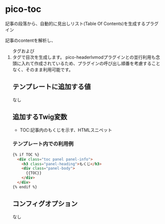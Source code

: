 # pico-toc
記事の段落から、自動的に見出しリスト(Table Of Contents)を生成するプラグイン

記事のcontentを解析し、<ol>タグおよび<li>タグで目次を生成します。
pico-headerlvmodプラグインとの並行利用も念頭に入れて作成されているため、プラグインの呼び出し順番を考慮することなく、そのまま利用可能です。

## テンプレートに追加する値
なし
 
##  追加するTwig変数
 * TOC:記事内のもくじを示す、HTMLスニペット

### テンプレート内での利用例

```html
{% if TOC %}
  <div class="toc panel panel-info">
    <h3 class="panel-heading">もくじ</h3>
    <div class="panel-body">
      {{TOC}}
    </div>
  </div>
{% endif %}
```

##  コンフィグオプション
なし

